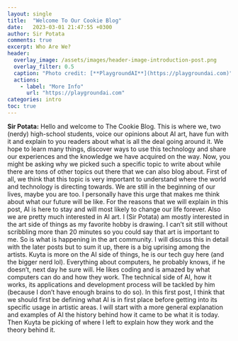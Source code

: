 ```yaml
---
layout: single
title:  "Welcome To Our Cookie Blog"
date:   2023-03-01 21:47:55 +0300
author: Sir Potata
comments: true
excerpt: Who Are We?
header:
  overlay_image: /assets/images/header-image-introduction-post.png
  overlay_filter: 0.5
  caption: "Photo credit: [**PlaygroundAI**](https://playgroundai.com)"
  actions:
    - label: "More Info"
      url: "https://playgroundai.com"
categories: intro
toc: true
---
```

**Sir Potata:** Hello and welcome to The Cookie Blog. This is where we, two (nerdy) high-school students, voice our opinions about AI art, have fun with it and explain to you readers about what is all the deal going around it. We hope to learn many things, discover ways to use this technology and share our experiences and the knowledge we have acquired on the way.
Now, you might be asking why we picked such a specific topic to write about while there are tons of other topics out there that we can also blog about. First of all, we think that this topic is very important to understand where the world and technology is directing towards. We are still in the beginning of our lives, maybe you are too. I personally have this urge that makes me think about what our future will be like. For the reasons that we will explain in this post, AI is here to stay and will most likely to change our life forever. Also we are pretty much interested in AI art. I (Sir Potata) am mostly interested in the art side of things as my favorite hobby is drawing. I can’t sit still without scribbling more than 20 minutes so you could say that art is important to me. So is what is happening in the art community. I will discuss this in detail with the later posts but to sum it up, there is a big uprising among the artists.  Kuyta is more on the AI side of things, he is our tech guy here (and the bigger nerd lol). Everything about computers, he probably knows, if he doesn’t, next day he sure will. He likes coding and is amazed by what computers can do and how they work. The technical side of AI, how it works, its applications and development process will be tackled by him (because I don’t have enough brains to do so).
In this first post, I think that we should first be defining what AI is in first place before getting into its specific usage in artistic areas. I will start with a more general explanation and examples of AI the history behind how it came to be what it is today. Then Kuyta be picking of where I left to explain how they work and the theory behind it.
